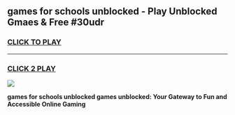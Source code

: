 
## games for schools unblocked - Play Unblocked Gmaes & Free #30udr
<h3>
<a href="https://news.freeplayer.one?title=games_for_schools_unblocked&ref=03M">CLICK TO PLAY</a></h3>
<hr>

<h3>
<a href="https://news.freeplayer.one?title=games_for_schools_unblocked&ref=03M">CLICK 2 PLAY</a>
  
</h3>

<a href="https://news.freeplayer.one?title=games_for_schools_unblocked&ref=03M"><img src="https://clearcache.store/games.png"></a>


**games for schools unblocked games unblocked: Your Gateway to Fun and Accessible Online Gaming**
